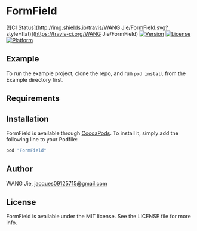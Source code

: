 # FormField

[![CI Status](http://img.shields.io/travis/WANG Jie/FormField.svg?style=flat)](https://travis-ci.org/WANG Jie/FormField)
[![Version](https://img.shields.io/cocoapods/v/FormField.svg?style=flat)](http://cocoapods.org/pods/FormField)
[![License](https://img.shields.io/cocoapods/l/FormField.svg?style=flat)](http://cocoapods.org/pods/FormField)
[![Platform](https://img.shields.io/cocoapods/p/FormField.svg?style=flat)](http://cocoapods.org/pods/FormField)

## Example

To run the example project, clone the repo, and run `pod install` from the Example directory first.

## Requirements

## Installation

FormField is available through [CocoaPods](http://cocoapods.org). To install
it, simply add the following line to your Podfile:

```ruby
pod "FormField"
```

## Author

WANG Jie, jacques09125715@gmail.com

## License

FormField is available under the MIT license. See the LICENSE file for more info.
